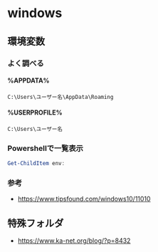 # windows

## 環境変数

### よく調べる

#### %APPDATA%
```
C:\Users\ユーザー名\AppData\Roaming
```

#### %USERPROFILE%
```
C:\Users\ユーザー名
```

### Powershellで一覧表示
```powershell
Get-ChildItem env:
```

### 参考
- https://www.tipsfound.com/windows10/11010


## 特殊フォルダ
- https://www.ka-net.org/blog/?p=8432